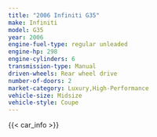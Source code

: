 ```yaml
---
title: "2006 Infiniti G35"
make: Infiniti
model: G35
year: 2006
engine-fuel-type: regular unleaded
engine-hp: 298
engine-cylinders: 6
transmission-type: Manual
driven-wheels: Rear wheel drive
number-of-doors: 2
market-category: Luxury,High-Performance
vehicle-size: Midsize
vehicle-style: Coupe
---
```


{{< car_info >}}
